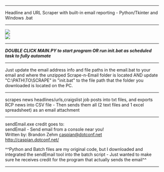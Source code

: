 <hr>Headline and URL Scraper with built-in email reporting - Python/Tkinter and Windows .bat<br>

<hr>
<img src="http://cgfixit.com/img/scrapeNemail.png"><br><img src="http://cgfixit.com/img/scrapeNemail2.png">
<hr>

***DOUBLE CLICK MAIN.PY to start program OR run init.bat as scheduled task to fully automate***<hr>Just update the email address info and file paths in the email.bat to your email and where the unzipped Scrape-n-Email folder is located AND update "C:\PATH\TO\SCRAPE\" in "init.bat" to the file path that the folder you downloaded is located on the PC.<hr>

scrapes news headlines/urls,craigslist job posts into txt files, and exports RCP news into CSV file - Then sends them all (2 text files and 1 excel spreadsheet) as an email attachment
<hr>

sendEmail.exe credit goes to:<br>
sendEmail - Send email from a console near you!<br>
Written by: Brandon Zehm <caspian@dotconf.net><br>
http://caspian.dotconf.net/<br>

^^Python and Batch files are my original code, but I downloaded and integrated the sendEmail tool into the batch script - Just wanted to make sure he receives credit for the program that actually sends the email^^<HR>
